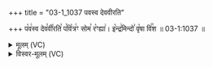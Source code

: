 +++
title = "03-1_1037 पवस्व देववीरति"

+++
प꣡व꣢स्व देव꣣वी꣡रति꣣ प꣣वि꣡त्र꣢ꣳ सोम꣣ र꣡ꣳह्या꣢। इ꣡न्द्र꣢मिन्दो꣣ वृ꣡षा वि꣢꣯श ॥ 03-1:1037 ॥

<details><summary>मूलम् (VC)</summary>

प꣡व꣢स्व देव꣣वी꣡रति꣢꣯ प꣣वि꣡त्र꣢ꣳ सोम꣣ र꣡ꣳह्या꣢ । इ꣡न्द्र꣢मिन्दो꣣ वृ꣡षा वि꣢꣯श ॥१०३७॥
</details>

<details><summary>विस्वर-मूलम् (VC)</summary>

पवस्व देववीरति पवित्रꣳ सोम रꣳह्या । इन्द्रमिन्दो वृषा विश ॥१०३७॥
</details>